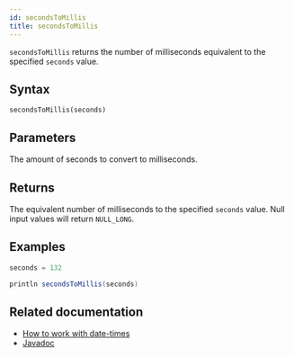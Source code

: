```yaml
---
id: secondsToMillis
title: secondsToMillis
---
```


`secondsToMillis` returns the number of milliseconds equivalent to the specified `seconds` value.

## Syntax

```
secondsToMillis(seconds)
```

## Parameters

<ParamTable>
<Param name="seconds" type="long">

The amount of seconds to convert to milliseconds.

</Param>
</ParamTable>

## Returns

The equivalent number of milliseconds to the specified `seconds` value. Null input values will return `NULL_LONG`.

## Examples

```groovy order=null
seconds = 132

println secondsToMillis(seconds)
```

## Related documentation

- [How to work with date-times](../../../how-to-guides/work-with-date-time.md)
- [Javadoc](<https://deephaven.io/core/javadoc/io/deephaven/time/DateTimeUtils.html#secondsToMillis(long)>)

